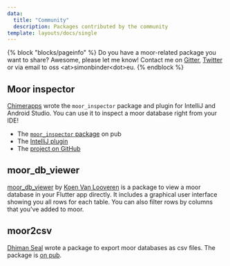 ```yaml
---
data:
  title: "Community"
  description: Packages contributed by the community
template: layouts/docs/single
---
```


{% block "blocks/pageinfo" %}
Do you have a moor-related package you want to share? Awesome, please let me know!
Contact me on [Gitter](https://gitter.im/moor-dart/community), [Twitter](https://twitter.com/dersimolus)
or via email to oss &lt;at&gt;simonbinder&lt;dot&gt;eu.
{% endblock %}

## Moor inspector

[Chimerapps](https://github.com/Chimerapps) wrote the `moor_inspector` package and plugin for IntelliJ
and Android Studio. You can use it to inspect a moor database right from your IDE!

- The [`moor_inspector` package](https://pub.dev/packages/moor_inspector) on pub
- The [IntelliJ plugin](https://plugins.jetbrains.com/plugin/15364-moor-inspector)
- The [project on GitHub](https://github.com/Chimerapps/moor_inspector)

## moor_db_viewer

[moor_db_viewer](https://pub.dev/packages/moor_db_viewer) by [Koen Van Looveren](https://github.com/vanlooverenkoen)
is a package to view a moor database in your Flutter app directly.
It includes a graphical user interface showing you all rows for each table. You can also filter
rows by columns that you've added to moor.

## moor2csv

[Dhiman Seal](https://github.com/Dhi13man) wrote a package to export moor databases as csv files.
The package is [on pub](https://pub.dev/packages/moor2csv).
